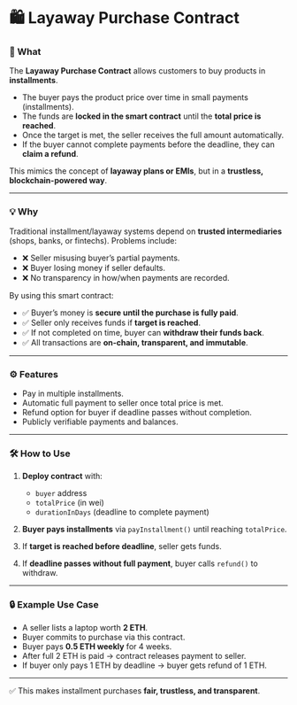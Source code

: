  # 🛍️ Layaway Purchase Contract

### 📌 What

The **Layaway Purchase Contract** allows customers to buy products in **installments**.

- The buyer pays the product price over time in small payments (installments).  
- The funds are **locked in the smart contract** until the **total price is reached**.  
- Once the target is met, the seller receives the full amount automatically.
- If the buyer cannot complete payments before the deadline, they can **claim a refund**.    

This mimics the concept of **layaway plans or EMIs**, but in a **trustless, blockchain-powered way**.

---

### 💡 Why

Traditional installment/layaway systems depend on **trusted intermediaries** (shops, banks, or fintechs). Problems include:

- ❌ Seller misusing buyer’s partial payments.
- ❌ Buyer losing money if seller defaults.
- ❌ No transparency in how/when payments are recorded.

By using this smart contract:

- ✅ Buyer’s money is **secure until the purchase is fully paid**.
- ✅ Seller only receives funds if **target is reached**.
- ✅ If not completed on time, buyer can **withdraw their funds back**.
- ✅ All transactions are **on-chain, transparent, and immutable**.

---

### ⚙️ Features

- Pay in multiple installments.
- Automatic full payment to seller once total price is met.
- Refund option for buyer if deadline passes without completion.
- Publicly verifiable payments and balances.

---

### 🛠️ How to Use

1. **Deploy contract** with:

   - `buyer` address
   - `totalPrice` (in wei)
   - `durationInDays` (deadline to complete payment)

2. **Buyer pays installments** via `payInstallment()` until reaching `totalPrice`.

3. If **target is reached before deadline**, seller gets funds.

4. If **deadline passes without full payment**, buyer calls `refund()` to withdraw.

---

### 🔒 Example Use Case

- A seller lists a laptop worth **2 ETH**.
- Buyer commits to purchase via this contract.
- Buyer pays **0.5 ETH weekly** for 4 weeks.
- After full 2 ETH is paid → contract releases payment to seller.
- If buyer only pays 1 ETH by deadline → buyer gets refund of 1 ETH.

---

✅ This makes installment purchases **fair, trustless, and transparent**.

